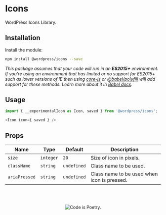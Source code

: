 # Icons

WordPress Icons Library.

## Installation

Install the module:

```bash
npm install @wordpress/icons --save
```

_This package assumes that your code will run in an **ES2015+** environment. If you're using an environment that has limited or no support for ES2015+ such as lower versions of IE then using [core-js](https://github.com/zloirock/core-js) or [@babel/polyfill](https://babeljs.io/docs/en/next/babel-polyfill) will add support for these methods. Learn more about it in [Babel docs](https://babeljs.io/docs/en/next/caveats)._

## Usage

```js
import { __experimentalIcon as Icon, saved } from '@wordpress/icons';

<Icon icon={ saved } />
```

## Props
Name | Type | Default | Description
--- | --- | --- | ---
`size` | `integer` | `20` | Size of icon in pixels.
`className` | `string` | `undefined` | Class name to be used.
`ariaPressed` | `string` | `undefined` | Class name to be used when icon is pressed.


<br/><br/><p align="center"><img src="https://s.w.org/style/images/codeispoetry.png?1" alt="Code is Poetry." /></p>
